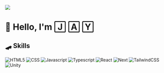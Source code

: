 ![](https://komarev.com/ghpvc/?username=sweetandsourkiss&color=3498db)

# 👋 Hello, I'm 🄹 🄰 🅈
<!--visit my [introduction](https://sweetandsourkiss.github.io/introduction/)-->
## 🛹 Skills
![HTML5](https://img.shields.io/badge/-HTML5-535c68?style=flat&logo=html5)
![CSS](https://img.shields.io/badge/-CSS-535c68?style=flat&logo=css3&logoColor=1572B6)
![Javascript](https://img.shields.io/badge/-Javascript-535c68?style=flat&logo=javascript)
![Typescript](https://img.shields.io/badge/-Typescript-535c68?style=flat&logo=typescript)
![React](https://img.shields.io/badge/-React-535c68?style=flat&logo=react)
![Next](https://img.shields.io/badge/-Next-535c68?style=flat&logo=nextdotjs&logoColor=000000)
![TailwindCSS](https://img.shields.io/badge/-TailwindCSS-535c68?style=flat&logo=tailwindcss)
![Unity](https://img.shields.io/badge/-Unity-535c68?style=flat&logo=unity)
<!--
![Dart](https://img.shields.io/badge/-Dart-535c68?style=flat&logo=dart&logoColor=0175C2)
![Flutter](https://img.shields.io/badge/-Flutter-535c68?style=flat&logo=flutter&logoColor=02569B)
![Figma](https://img.shields.io/badge/-figma-535c68?style=flat&logo=figma&logoColor=F24E1E)
![Stripe](https://img.shields.io/badge/-Stripe-535c68?style=flat&logo=stripe&logoColor=008CDD)
![Prisma](https://img.shields.io/badge/-Prisma-535c68?style=flat&logo=prisma&logoColor=2D3748)
![Firebase](https://img.shields.io/badge/-Firebase-535c68?style=flat&logo=firebase&logoColor=FFCA28)
![Slack](https://img.shields.io/badge/-slack-535c68?style=flat&logo=slack&logoColor=4A154B)
![Notion](https://img.shields.io/badge/-Notion-535c68?style=flat&logo=notion&logoColor=000000)
![Jira Software](https://img.shields.io/badge/-Jira_Software-535c68?style=flat&logo=jirasoftware&logoColor=0052CC)
-->

<!--
**sweetandsourkiss/sweetandsourkiss** is a ✨ _special_ ✨ repository because its `README.md` (this file) appears on your GitHub profile.

Here are some ideas to get you started:

- 🔭 I’m currently working on ...
- 🌱 I’m currently learning ...
- 👯 I’m looking to collaborate on ...
- 🤔 I’m looking for help with ...
- 💬 Ask me about ...
- 📫 How to reach me: ...
- 😄 Pronouns: ...
- ⚡ Fun fact: ...
-->
